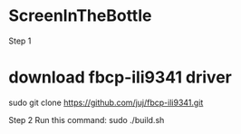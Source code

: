 # ScreenInTheBottle

Step 1
# download fbcp-ili9341 driver
sudo git clone https://github.com/juj/fbcp-ili9341.git

Step 2
Run this command:
sudo ./build.sh